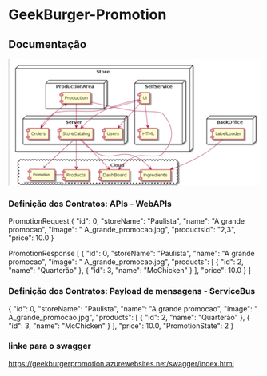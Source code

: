 # GeekBurger-Promotion

## Documentação
<img width="800" src="https://github.com/AndersonPull/GeekBurger-Promotion/blob/main/imgs/new.jpeg">

### Definição dos Contratos: APIs - WebAPIs 
PromotionRequest 
{ 
  "id": 0, 
  "storeName": "Paulista", 
  "name": "A grande promocao", 
  "image": " A_grande_promocao.jpg", 
  "productsId": "2,3", 
  "price": 10.0 
} 

PromotionResponse 
[ 
  { 
    "id": 0, 
    "storeName": "Paulista", 
    "name": "A grande promocao", 
    "image": " A_grande_promocao.jpg", 
    "products": [ 
      { 
        "id": 2, 
        "name": "Quarterão" 
      }, 
      { 
        "id": 3, 
        "name": "McChicken" 
      } 
    ], 
    "price": 10.0 
  } 
] 

### Definição dos Contratos: Payload de mensagens -  ServiceBus

{ 
    "id": 0, 
    "storeName": "Paulista", 
    "name": "A grande promocao", 
    "image": " A_grande_promocao.jpg", 
    "products": [ 
      { 
        "id": 2, 
        "name": "Quarterão" 
      }, 
      { 
        "id": 3, 
        "name": "McChicken" 
      } 
    ], 
    "price": 10.0, 
    "PromotionState": 2 
  } 
  
### linke para o swagger
https://geekburgerpromotion.azurewebsites.net/swagger/index.html
